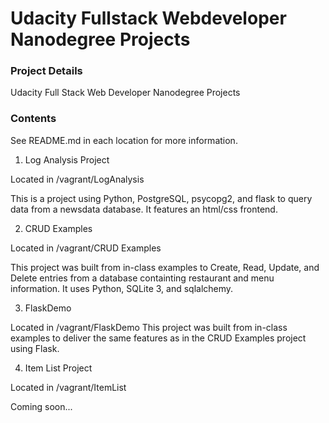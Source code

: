 # Udacity Fullstack Webdeveloper Nanodegree Projects

### Project Details

Udacity Full Stack Web Developer Nanodegree Projects

### Contents
See README.md in each location for more information.

1. Log Analysis Project

Located in /vagrant/LogAnalysis

This is a project using Python, PostgreSQL, psycopg2, and flask to query data from a newsdata database. It features an html/css frontend.

2. CRUD Examples

Located in /vagrant/CRUD Examples

This project was built from in-class examples to Create, Read, Update, and Delete entries from a database containting restaurant and menu information. It uses Python, SQLite 3, and sqlalchemy.

3. FlaskDemo

Located in /vagrant/FlaskDemo
This project was built from in-class examples to deliver the same features as in the CRUD Examples project using Flask.

4. Item List Project

Located in /vagrant/ItemList

Coming soon...
